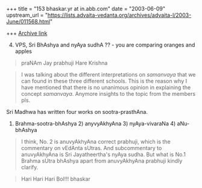 +++
title = "153 bhaskar.yr at in.abb.com"
date = "2003-06-09"
upstream_url = "https://lists.advaita-vedanta.org/archives/advaita-l/2003-June/011568.html"

+++
[Archive link](https://lists.advaita-vedanta.org/archives/advaita-l/2003-June/011568.html)


4) VPS, Sri BhAshya and nyAya sudhA ??  -  you are comparing oranges and
apples

>  praNAm Jay prabhuji
> Hare Krishna

>  I was talking about the different interpretations on *samanvaya* that we
can found in these three different schools.  This is the reason why I have
mentioned that there is no unanimous opinion in explaining the concept
*samanvaya*.    Anymore insights to the topic from the members pls.

Sri Madhwa has written four works on sootra-prasthAna.
1) Brahma-sootra-bhAshya 2) anyvyAkhyAna 3) nyAya-vivaraNa 4) aNu-bhAshya

>  I think, No. 2 is anuvyAkhyAna correct prabhuji, which is the commentary
on vEdAnta sUtras.  And subcommentary to anuvyAkhyAna is Sri Jayatheertha's
nyAya sudha.  But what is No.1 Brahma sUtra bhAshya apart from anuvyAkhyAna
prabhuji kindly clarify.

> Hari Hari Hari Bol!!!
> bhaskar


